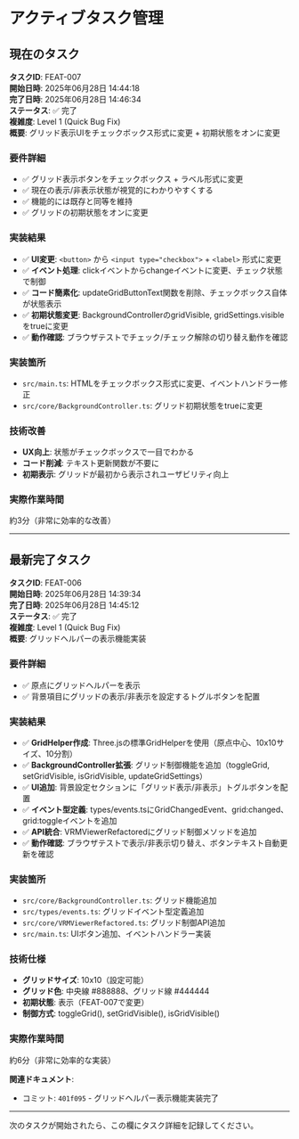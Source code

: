 # アクティブタスク管理

## 現在のタスク

**タスクID**: FEAT-007  
**開始日時**: 2025年06月28日 14:44:18  
**完了日時**: 2025年06月28日 14:46:34  
**ステータス**: ✅ 完了  
**複雑度**: Level 1 (Quick Bug Fix)  
**概要**: グリッド表示UIをチェックボックス形式に変更 + 初期状態をオンに変更

### 要件詳細
- ✅ グリッド表示ボタンをチェックボックス + ラベル形式に変更
- ✅ 現在の表示/非表示状態が視覚的にわかりやすくする
- ✅ 機能的には既存と同等を維持
- ✅ グリッドの初期状態をオンに変更

### 実装結果
- ✅ **UI変更**: `<button>` から `<input type="checkbox">` + `<label>` 形式に変更
- ✅ **イベント処理**: clickイベントからchangeイベントに変更、チェック状態で制御
- ✅ **コード簡素化**: updateGridButtonText関数を削除、チェックボックス自体が状態表示
- ✅ **初期状態変更**: BackgroundControllerのgridVisible, gridSettings.visibleをtrueに変更
- ✅ **動作確認**: ブラウザテストでチェック/チェック解除の切り替え動作を確認

### 実装箇所
- `src/main.ts`: HTMLをチェックボックス形式に変更、イベントハンドラー修正
- `src/core/BackgroundController.ts`: グリッド初期状態をtrueに変更

### 技術改善
- **UX向上**: 状態がチェックボックスで一目でわかる
- **コード削減**: テキスト更新関数が不要に
- **初期表示**: グリッドが最初から表示されユーザビリティ向上

### 実際作業時間
約3分（非常に効率的な改善）

---

## 最新完了タスク

**タスクID**: FEAT-006  
**開始日時**: 2025年06月28日 14:39:34  
**完了日時**: 2025年06月28日 14:45:12  
**ステータス**: ✅ 完了  
**複雑度**: Level 1 (Quick Bug Fix)  
**概要**: グリッドヘルパーの表示機能実装

### 要件詳細
- ✅ 原点にグリッドヘルパーを表示
- ✅ 背景項目にグリッドの表示/非表示を設定するトグルボタンを配置

### 実装結果
- ✅ **GridHelper作成**: Three.jsの標準GridHelperを使用（原点中心、10x10サイズ、10分割）
- ✅ **BackgroundController拡張**: グリッド制御機能を追加（toggleGrid, setGridVisible, isGridVisible, updateGridSettings）
- ✅ **UI追加**: 背景設定セクションに「グリッド表示/非表示」トグルボタンを配置
- ✅ **イベント型定義**: types/events.tsにGridChangedEvent、grid:changed、grid:toggleイベントを追加
- ✅ **API統合**: VRMViewerRefactoredにグリッド制御メソッドを追加
- ✅ **動作確認**: ブラウザテストで表示/非表示切り替え、ボタンテキスト自動更新を確認

### 実装箇所
- `src/core/BackgroundController.ts`: グリッド機能追加
- `src/types/events.ts`: グリッドイベント型定義追加
- `src/core/VRMViewerRefactored.ts`: グリッド制御API追加
- `src/main.ts`: UIボタン追加、イベントハンドラー実装

### 技術仕様
- **グリッドサイズ**: 10x10（設定可能）
- **グリッド色**: 中央線 #888888、グリッド線 #444444
- **初期状態**: 表示（FEAT-007で変更）
- **制御方式**: toggleGrid(), setGridVisible(), isGridVisible()

### 実際作業時間
約6分（非常に効率的な実装）

**関連ドキュメント**:
- コミット: `401f095` - グリッドヘルパー表示機能実装完了

---

次のタスクが開始されたら、この欄にタスク詳細を記録してください。 